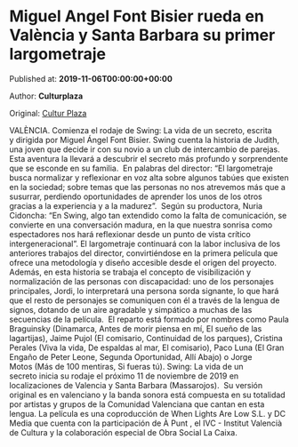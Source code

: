 
# Miguel Angel Font Bisier rueda en València y Santa Barbara su primer largometraje

Published at: **2019-11-06T00:00:00+00:00**

Author: **Culturplaza**

Original: [Cultur Plaza](https://valenciaplaza.com/miguel-angel-font-bisier-rueda-en-valencia-y-santa-barbara-su-primer-largometraje)

VALÈNCIA. Comienza el rodaje de Swing: La vida de un secreto, escrita y dirigida por Miguel Ángel Font Bisier. Swing cuenta la historia de Judith, una joven que decide ir con su novio a un club de intercambio de parejas. Esta aventura la llevará a descubrir el secreto más profundo y sorprendente que se esconde en su familia. 
En palabras del director: “El largometraje busca normalizar y reflexionar en voz alta sobre algunos tabúes que existen en la sociedad; sobre temas que las personas no nos atrevemos más que a susurrar, perdiendo oportunidades de aprender los unos de los otros gracias a la experiencia y a la madurez”. 
Según su productora, Nuria Cidoncha: “En Swing, algo tan extendido como la falta de comunicación, se convierte en una conversación madura, en la que nuestra sonrisa como espectadores nos hará reflexionar desde un punto de vista crítico intergeneracional”.
El largometraje continuará con la labor inclusiva de los anteriores trabajos del director, convirtiéndose en la primera película que ofrece una metodología y diseño accesible desde el origen del proyecto. Además, en esta historia se trabaja el concepto de visibilización y normalización de las personas con discapacidad: uno de los personajes principales, Jordi, lo interpretará una persona sorda signante, lo que hará que el resto de personajes se comuniquen con él a través de la lengua de signos, dotando de un aire agradable y simpático a muchas de las secuencias de la película. 
El reparto está formado por nombres como Paula Braguinsky (Dinamarca, Antes de morir piensa en mí, El sueño de las lagartijas), Jaime Pujol (El comisario, Continuidad de los parques), Cristina Perales (Viva la vida, De espaldas al mar, El comisario), Paco Luna (El Gran Engaño de Peter Leone, Segunda Oportunidad, Allí Abajo) o Jorge Motos (Más de 100 mentiras, Si fueras tú).
Swing: La vida de un secreto inicia su rodaje el próximo 11 de noviembre de 2019 en localizaciones de Valencia y Santa Barbara (Massarojos). 
Su versión original es en valenciano y la banda sonora está compuesta en su totalidad por artistas y grupos de la Comunidad Valenciana que cantan en esta lengua.
La película es una coproducción de When Lights Are Low S.L. y DC Media que cuenta con la participación de À Punt , el IVC - Institut Valencià de Cultura y la colaboración especial de Obra Social La Caixa.
